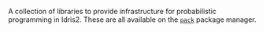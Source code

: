 A collection of libraries to provide infrastructure for probabilistic programming in Idris2. These are all available on the [`pack`](https://github.com/stefan-hoeck/idris2-pack) package manager.
